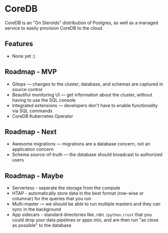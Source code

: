 # CoreDB

CoreDB is an "On Steroids" distribution of Postgres, as well as a managed service to easily provision CoreDB to the cloud.

## Features

* None yet :)

## Roadmap - MVP

* Gitops — changes to the cluster, database, and schemas are captured in source control
* Beautiful monitoring UI — get information about the cluster, without having to use the SQL console
* Integrated extensions — developers don't have to enable functionality via SQL commands
* CoreDB Kubernetes Operator

## Roadmap - Next

* Awesome migrations — migrations are a database concern, not an application concern 
* Schema source-of-truth — the database should broadcast to authorized users

## Roadmap - Maybe

* Serverless - seperate the storage from the compute
* HTAP - automatically store data in the best format (row-wise or columnar) for the queries that you run
* Multi-master — we should be able to run multiple masters and they can sync in the background
* App sidecars - standard directories like `/dbt` `/python` `/rust` that you could drop your data pipelines or apps into, and are then run "as close as possible" to the database
